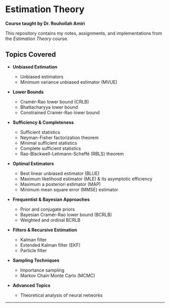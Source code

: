 # Estimation Theory
**Course taught by Dr. Rouhollah Amiri**

This repository contains my notes, assignments, and implementations from the *Estimation Theory* course.

## Topics Covered

- **Unbiased Estimation**
  - Unbiased estimators
  - Minimum variance unbiased estimator (MVUE)

- **Lower Bounds**
  - Cramér-Rao lower bound (CRLB)
  - Bhattacharyya lower bound
  - Constrained Cramér-Rao lower bound

- **Sufficiency & Completeness**
  - Sufficient statistics
  - Neyman-Fisher factorization theorem
  - Minimal sufficient statistics
  - Complete sufficient statistics
  - Rao-Blackwell-Lehmann-Scheffé (RBLS) theorem

- **Optimal Estimators**
  - Best linear unbiased estimator (BLUE)
  - Maximum likelihood estimator (MLE) & its asymptotic efficiency
  - Maximum a posteriori estimator (MAP)
  - Minimum mean square error (MMSE) estimator

- **Frequentist & Bayesian Approaches**
  - Prior and conjugate priors
  - Bayesian Cramér-Rao lower bound (BCRLB)
  - Weighted and ordinal BCRLB

- **Filters & Recursive Estimation**
  - Kalman filter
  - Extended Kalman filter (EKF)
  - Particle filter

- **Sampling Techniques**
  - Importance sampling
  - Markov Chain Monte Carlo (MCMC)

- **Advanced Topics**
  - Theoretical analysis of neural networks

---
